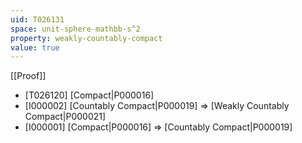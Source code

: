 ```yaml
---
uid: T026131
space: unit-sphere-mathbb-s^2
property: weakly-countably-compact
value: true
---
```

[[Proof]]

* [T026120] [Compact|P000016]
* [I000002] [Countably Compact|P000019] => [Weakly Countably Compact|P000021]
* [I000001] [Compact|P000016] => [Countably Compact|P000019]

